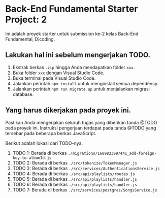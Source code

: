 # Back-End Fundamental Starter Project: 2
Ini adalah proyek starter untuk submission ke-2 kelas Back-End Fundamental, Dicoding.

## Lakukan hal ini sebelum mengerjakan TODO.
1. Ekstrak berkas `.zip` hingga Anda mendapatkan folder `xxx`.
2. Buka folder `xxx` dengan Visual Studio Code.
3. Buka terminal pada Visual Studio Code.
3. Jalankan perintah `npm install` untuk menginstall semua dependency.
4. Jalankan perintah `npm run migrate up` untuk menjalankan migrasi database.

## Yang harus dikerjakan pada proyek ini.
Pastikan Anda mengerjakan seluruh tugas yang diberikan tanda @TODO pada proyek ini. Instruksi pengerjaan terdapat pada tanda @TODO yang tersebar pada beberapa berkas JavaScript.


Berikut adalah lokasi dari TODO-nya.

1. TODO 1: Berada di berkas `./migrations/1689833997441_add-foreign-key-to-albumId.js`
2. TODO 2: Berada di berkas `./src/tokenize/TokenManager.js`
3. TODO 3: Berada di berkas `./src/services/AuthenticationsService.js`
4. TODO 4: Berada di berkas `./src/api/playlists/routes.js`
5. TODO 5: Berada di berkas `./src/api/playlists/handler.js`
6. TODO 6: Berada di berkas `./src/api/playlists/handler.js`
7. TODO 7: Berada di berkas `./src/services/postgres/SongsService.js`

